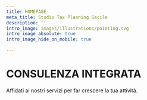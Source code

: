 ```yaml
---
title: HOMEPAGE
meta_title: Studio Tax Planning Sacile
description: ''
intro_image: images/illustrations/pointing.svg
intro_image_absolute: true
intro_image_hide_on_mobile: true

---
```

# CONSULENZA INTEGRATA

Affidati ai nostri servizi per far crescere la tua attività. 